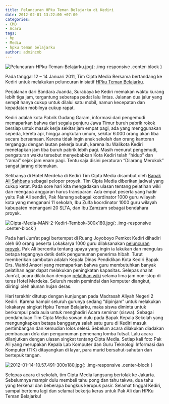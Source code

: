 ```yaml
---
title: Peluncuran HPku Teman Belajarku di Kediri
date: 2012-02-01 13:22:00 +07:00
categories:
- CMB
- Acara
tags:
- hp
- Media
- hpku teman belajarku
author: admincmb
---
```


![Peluncuran-HPku-Teman-Belajarku.jpg](/uploads/Peluncuran-HPku-Teman-Belajarku.jpg){: .img-responsive .center-block }

Pada tanggal 12 – 14 Januari 2011, Tim Cipta Media Bersama bertandang ke Kediri untuk melakukan peluncuran inisiatif [HPku Teman Belajarku](http://www.ciptamedia.org/wiki/Hpku-Teman_Belajarku).

Perjalanan dari Bandara Juanda, Surabaya ke Kediri memakan waktu kurang lebih tiga jam, tergantung seberapa padat lalu lintas. Jalanan dua jalur yang sempit hanya cukup untuk dilalui satu mobil, namun kecepatan dan kepadatan mobilnya cukup rapat.

Kediri adalah kota Pabrik Gudang Garam, informasi dari pengemudi memaparkan bahwa dari segala penjuru Jawa Timur buruh pabrik rokok bersiap untuk masuk kerja sekitar jam empat pagi, ada yang menggunakan sepeda, kereta api, hingga angkutan umum, sekitar 6.000 orang akan tiba secara bersamaan. Karena tidak ingin anak sekolah dan orang kantoran terganggu dengan lautan pekerja buruh, karena itu Walikota Kediri menetapkan jam tiba buruh pabrik lebih pagi. Masih menurut pengemudi, pengaturan waktu tersebut menyebabkan Kota Kediri telah “hidup” dan “ramai” sejak jam enam pagi. Tentu saja disini peraturan “Dilarang Merokok” sangat jarang ditemukan.

Setibanya di Hotel Merdeka di Kediri Tim Cipta Media disambut oleh [Bapak Ali Sahbana](http://www.ciptamedia.org/wiki/Ali_Sahbana) sebagai pelopor proyek. Tim Cipta Media diberikan jadwal yang cukup ketat. Pada sore hari kita mengadakan ulasan tentang pelatihan wiki dan mengapa anggaran harus transparan. Ada empat peserta yang hadir yaitu Pak Ali sendiri, Pak Nanang sebagai koordinator 1000 guru wilayah kota yang menganani 11 sekolah, Ibu Zulfa koordinator 1000 guru wilayah kabupaten menangani 20 SLTA, dan Ibu Zamzam sebagai bendahara proyek.

![Cipta-Media-MAN-2-Kediri-Tembok-300x180.jpg](/uploads/Cipta-Media-MAN-2-Kediri-Tembok-300x180.jpg){: .img-responsive .center-block }

Pada hari Jum’at pagi bertempat di Ruang Joyoboyo Pemkot Kediri dihadiri oleh 60 orang peserta Lokakarya 1000 guru dilaksanakan [peluncuran proyek](http://www.ciptamedia.org/wiki/Hpku-Teman_Belajarku/Laporan_aktivitas#13_Januari_2012). Pak Ali bercerita tentang upaya yang ingin ia lakukan dan mengulas betapa tegangnya detik detik pengumuman penerima hibah. Turut memberikan sambutan adalah Kepala Dinas Pendidikan Kota Kediri Bapak Drs. Wahid Ansori yang memaparkan bahwa guru membutuhkan banyak pelatihan agar dapat melakukan peningkatan kapasitas. Selepas shalat Jum’at, acara dilakukan dengan [pelatihan wiki](http://www.ciptamedia.org/wiki/Hpku-Teman_Belajarku/Laporan_aktivitas#13_Januari_2012_2) selama lima jam non-stop di teras Hotel Merdeka. Seluruh mesin pemindai dan komputer diangkut, diiringi oleh alunan hujan deras.

Hari terakhir ditutup dengan kunjungan pada Madrasah Aliyah Negeri 2 Kediri. Karena hampir seluruh gurunya sedang “dipinjam” untuk melakukan lokakarya singkat Hpku Teman Belajarku, maka siswa diminta untuk berkumpul pada aula untuk menghadiri Acara seminar (siswa). Sebagai pendahuluan Tim Cipta Media sowan dulu pada Bapak Kepala Sekolah yang mengungkapkan betapa bangganya salah satu guru di Kediri masuk pertimbangan dan kemudian lolos selesi. Sebelum acara dilakukan diadakan pembacaan do’a dan pengumuman pemenang lomba futsal. Lalu acara dilanjutkan dengan ulasan singkat tentang Cipta Media. Setiap kali foto Pak Ali yang merupakan Kepala Lab Komputer dan Guru Teknologi Informasi dan Komputer (TIK) ditayangkan di layar, para murid bersahut-sahutan dan bertepuk tangan.

![2012-01-14-10.57.491-300x180.jpg](/uploads/2012-01-14-10.57.491-300x180.jpg){: .img-responsive .center-block }

Selepas acara di sekolah, tim Cipta Media langsung bertolak ke Jakarta. Sebelumnya mampir dulu membeli tahu pong dan tahu takwa, dua tahu yang terkenal dan beberapa bungkus kerupuk pasir. Selamat tinggal Kediri, sampai bertemu lagi dan selamat bekerja keras untuk Pak Ali dan HPKu Teman Belajarku!